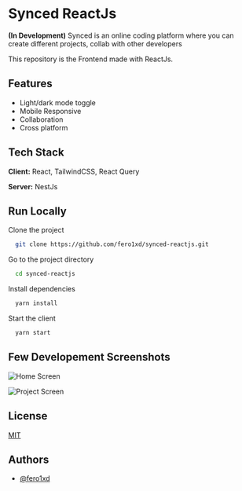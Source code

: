 # Synced ReactJs

**(In Development)** Synced is an online coding platform where you can create different projects, collab with other developers

This repository is the Frontend made with ReactJs.
## Features

- Light/dark mode toggle
- Mobile Responsive
- Collaboration
- Cross platform



## Tech Stack

**Client:** React, TailwindCSS, React Query

**Server:** NestJs


## Run Locally

Clone the project

```bash
  git clone https://github.com/fero1xd/synced-reactjs.git
```

Go to the project directory

```bash
  cd synced-reactjs
```

Install dependencies

```bash
  yarn install
```

Start the client

```bash
  yarn start
```


## Few Developement Screenshots

![Home Screen](https://cdn-fero.tk/fc870ee1-c62a-4a94-8db1-b0edfe066373)

![Project Screen](https://cdn-fero.tk/7a80606e-a21c-4ff3-87fd-64d25b9d7958)

## License

[MIT](https://choosealicense.com/licenses/mit/)


## Authors

- [@fero1xd](https://www.github.com/fero1xd)
